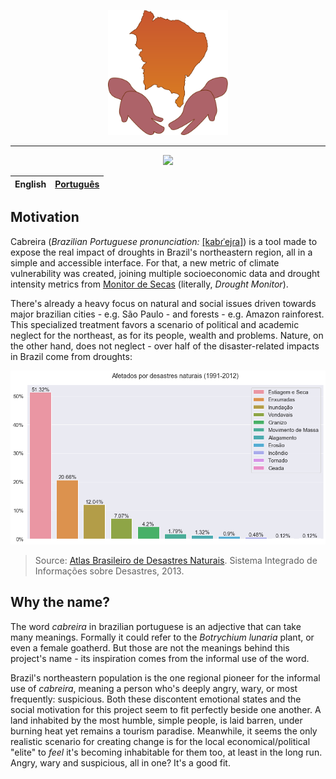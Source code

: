 <p align="center">
    <img style="cursor: default;" src="./logo/logo.svg" height="200px" alt="Cabreira's logo" />
</p>

--------

<p align="center">
    <a href="https://app.codacy.com/manual/jcezarms/monitor-social-de-secas?utm_source=github.com&utm_medium=referral&utm_content=jcezarms/monitor-social-de-secas&utm_campaign=Badge_Grade_Dashboard">
        <img src="https://api.codacy.com/project/badge/Grade/63830b4fa6be4a6bbb8d6928c46e35cd" />
    </a>
</p>

| English | [Português](README.md) |
| --- | --- |

## Motivation

Cabreira (*Brazilian Portuguese pronunciation:* [[kabɾˈejɾa]](https://en.wikipedia.org/wiki/Help:IPA/Portuguese)) is a tool made to expose the real impact of droughts in Brazil's northeastern region, all in a simple and accessible interface. For that, a new metric of climate vulnerability was created, joining multiple socioeconomic data and drought intensity metrics from [Monitor de Secas](http://monitordesecas.ana.gov.br/mapa) (literally, _Drought Monitor_).

There's already a heavy focus on natural and social issues driven towards major brazilian cities - e.g. São Paulo - and forests - e.g. Amazon rainforest. This specialized treatment favors a scenario of political and academic neglect for the northeast, as for its people, wealth and problems. Nature, on the other hand, does not neglect - over half of the disaster-related impacts in Brazil come from droughts:

![Affected by natural disasters 1991-2012](./reports/figures/atlas_desastres.png)
> Source: [Atlas Brasileiro de Desastres Naturais](https://s2id.mi.gov.br/paginas/atlas/). Sistema Integrado de Informações sobre Desastres, 2013.

## Why the name?

The word *cabreira* in brazilian portuguese is an adjective that can take many meanings. Formally it could refer to the *Botrychium lunaria* plant, or even a female goatherd.
But those are not the meanings behind this project's name - its inspiration comes from the informal use of the word.

Brazil's northeastern population is the one regional pioneer for the informal use of *cabreira*, meaning a person who's deeply angry, wary, or most frequently: suspicious. Both these discontent emotional states and the social motivation for this project seem to fit perfectly beside one another. A land inhabited by the most humble, simple people, is laid barren, under burning heat yet remains a tourism paradise. Meanwhile, it seems the only realistic scenario for creating change is for the local economical/political "elite" to *feel* it's becoming inhabitable for them too, at least in the long run. Angry, wary and suspicious, all in one? It's a good fit.
